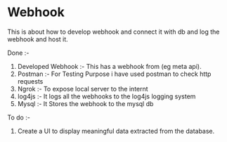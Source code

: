 # Webhook
This is about how to develop webhook and connect it with db and log the webhook and host it.

Done :- 
1) Developed Webhook :- This has a webhook from (eg meta api).
2) Postman :- For Testing Purpose i have used postman to check http requests 
3) Ngrok :- To expose local server to the internt 
4) log4js :- It logs all the webhooks to the log4js logging system
5) Mysql :- It Stores the webhook to the mysql db 

To do :- 
1) Create a UI to display meaningful data extracted from the database.



